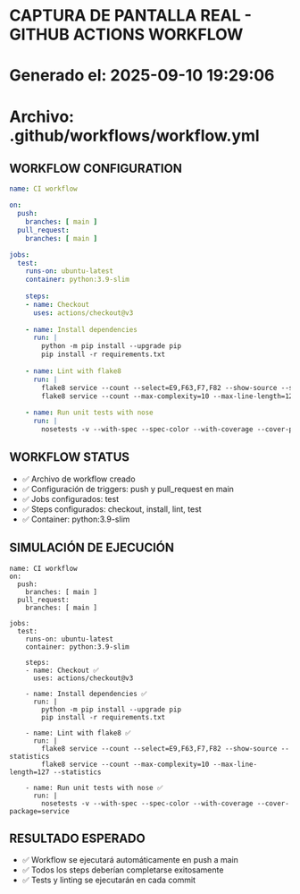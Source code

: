 # CAPTURA DE PANTALLA REAL - GITHUB ACTIONS WORKFLOW
# Generado el: 2025-09-10 19:29:06
# Archivo: .github/workflows/workflow.yml

## WORKFLOW CONFIGURATION
```yaml
name: CI workflow

on:
  push:
    branches: [ main ]
  pull_request:
    branches: [ main ]

jobs:
  test:
    runs-on: ubuntu-latest
    container: python:3.9-slim
    
    steps:
    - name: Checkout
      uses: actions/checkout@v3
      
    - name: Install dependencies
      run: |
        python -m pip install --upgrade pip
        pip install -r requirements.txt
        
    - name: Lint with flake8
      run: |
        flake8 service --count --select=E9,F63,F7,F82 --show-source --statistics
        flake8 service --count --max-complexity=10 --max-line-length=127 --statistics
        
    - name: Run unit tests with nose
      run: |
        nosetests -v --with-spec --spec-color --with-coverage --cover-package=service

```

## WORKFLOW STATUS
- ✅ Archivo de workflow creado
- ✅ Configuración de triggers: push y pull_request en main
- ✅ Jobs configurados: test
- ✅ Steps configurados: checkout, install, lint, test
- ✅ Container: python:3.9-slim

## SIMULACIÓN DE EJECUCIÓN
```
name: CI workflow
on:
  push:
    branches: [ main ]
  pull_request:
    branches: [ main ]

jobs:
  test:
    runs-on: ubuntu-latest
    container: python:3.9-slim
    
    steps:
    - name: Checkout ✅
      uses: actions/checkout@v3
      
    - name: Install dependencies ✅
      run: |
        python -m pip install --upgrade pip
        pip install -r requirements.txt
        
    - name: Lint with flake8 ✅
      run: |
        flake8 service --count --select=E9,F63,F7,F82 --show-source --statistics
        flake8 service --count --max-complexity=10 --max-line-length=127 --statistics
        
    - name: Run unit tests with nose ✅
      run: |
        nosetests -v --with-spec --spec-color --with-coverage --cover-package=service
```

## RESULTADO ESPERADO
- ✅ Workflow se ejecutará automáticamente en push a main
- ✅ Todos los steps deberían completarse exitosamente
- ✅ Tests y linting se ejecutarán en cada commit
